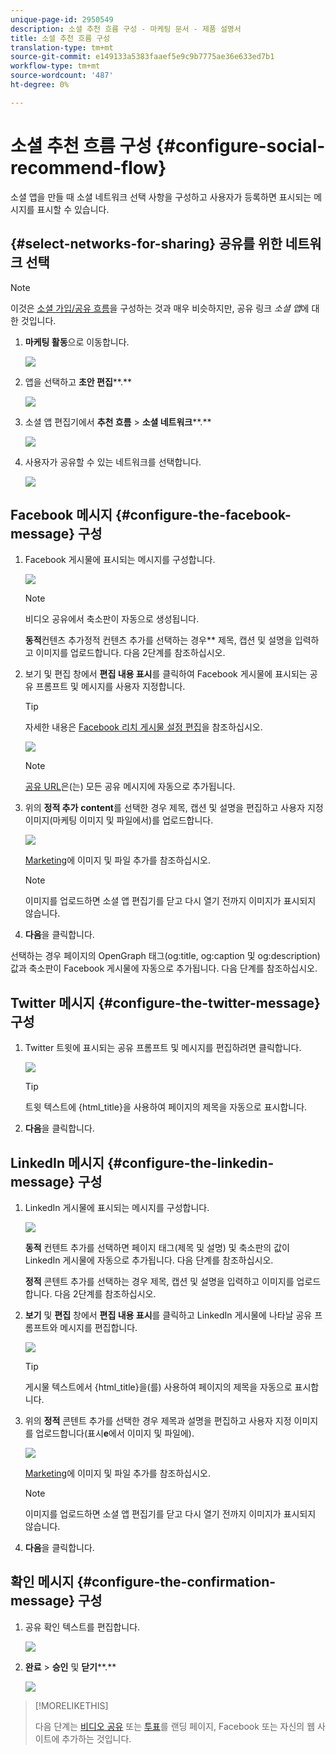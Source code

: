 ```yaml
---
unique-page-id: 2950549
description: 소셜 추천 흐름 구성 - 마케팅 문서 - 제품 설명서
title: 소셜 추천 흐름 구성
translation-type: tm+mt
source-git-commit: e149133a5383faaef5e9c9b7775ae36e633ed7b1
workflow-type: tm+mt
source-wordcount: '487'
ht-degree: 0%

---
```



# 소셜 추천 흐름 구성 {#configure-social-recommend-flow}

소셜 앱을 만들 때 소셜 네트워크 선택 사항을 구성하고 사용자가 등록하면 표시되는 메시지를 표시할 수 있습니다.

## {#select-networks-for-sharing} 공유를 위한 네트워크 선택

>[!NOTE]
>
>이것은 [소셜 가입/공유 흐름](configure-social-sign-up-share-flow.md)을 구성하는 것과 매우 비슷하지만, 공유 링크 *소셜 앱*&#x200B;에 대한 것입니다.

1. **마케팅 활동**&#x200B;으로 이동합니다.

   ![](assets/login-marketing-activities-1.png)

1. 앱을 선택하고 **초안 편집****.**

   ![](assets/image2014-9-22-11-3a51-3a6.png)

1. 소셜 앱 편집기에서 **추천 흐름** > **소셜 네트워크****.**

   ![](assets/recommendedflow.png)

1. 사용자가 공유할 수 있는 네트워크를 선택합니다.

   ![](assets/socialnetworkschoose.png)

## Facebook 메시지 {#configure-the-facebook-message} 구성

1. Facebook 게시물에 표시되는 메시지를 구성합니다.

   ![](assets/image2014-9-22-11-3a53-3a21.png)

   >[!NOTE]
   >
   >비디오 공유에서 축소판이 자동으로 생성됩니다.

   **동적**&#x200B;컨텐츠 추가정적 컨텐츠 추가를 선택하는 경우** 제목, 캡션 및 설명을 입력하고 이미지를 업로드합니다. 다음 2단계를 참조하십시오.

1. 보기 및 편집 창에서 **편집 내용 표시**&#x200B;를 클릭하여 Facebook 게시물에 표시되는 공유 프롬프트 및 메시지를 사용자 지정합니다.

   >[!TIP]
   >
   >자세한 내용은 [Facebook 리치 게시물 설정 편집](../../../../product-docs/demand-generation/facebook/edit-facebook-rich-post-settings.md)을 참조하십시오.

   ![](assets/image2014-9-22-11-3a54-3a36.png)

   >[!NOTE]
   >
   >[공유 URL](../../../../product-docs/demand-generation/social/social-functions/choose-the-share-url-for-a-social-app.md)은(는) 모든 공유 메시지에 자동으로 추가됩니다.

1. 위의 **정적 추가** **content**&#x200B;를 선택한 경우 제목, 캡션 및 설명을 편집하고 사용자 지정 이미지(마케팅 이미지 및 파일에서)를 업로드합니다.

   ![](assets/image2014-9-22-11-3a55-3a14.png)

   [Marketing](../../../../product-docs/demand-generation/images-and-files/add-images-and-files-to-marketo.md)에 이미지 및 파일 추가를 참조하십시오.

   >[!NOTE]
   >
   >이미지를 업로드하면 소셜 앱 편집기를 닫고 다시 열기 전까지 이미지가 표시되지 않습니다.

1. **다음**&#x200B;을 클릭합니다.

선택하는 경우 페이지의 OpenGraph 태그(og:title, og:caption 및 og:description) 값과 축소판이 Facebook 게시물에 자동으로 추가됩니다. 다음 단계를 참조하십시오.

## Twitter 메시지 {#configure-the-twitter-message} 구성

1. Twitter 트윗에 표시되는 공유 프롬프트 및 메시지를 편집하려면 클릭합니다.

   ![](assets/image2014-9-22-12-3a2-3a40.png)

   >[!TIP]
   >
   >트윗 텍스트에 {html_title}을 사용하여 페이지의 제목을 자동으로 표시합니다.

1. **다음**&#x200B;을 클릭합니다.

## LinkedIn 메시지 {#configure-the-linkedin-message} 구성

1. LinkedIn 게시물에 표시되는 메시지를 구성합니다.

   ![](assets/image2014-9-22-12-3a3-3a21.png)

   **동적** 컨텐트 추가를 선택하면 페이지 태그(제목 및 설명) 및 축소판의 값이 LinkedIn 게시물에 자동으로 추가됩니다. 다음 단계를 참조하십시오.

   **정적** 콘텐트 추가를 선택하는 경우 제목, 캡션 및 설명을 입력하고 이미지를 업로드합니다. 다음 2단계를 참조하십시오.

1. **보기** 및 **편집** 창에서 **편집 내용 표시**&#x200B;를 클릭하고 LinkedIn 게시물에 나타날 공유 프롬프트와 메시지를 편집합니다.

   ![](assets/image2014-9-22-12-3a3-3a38.png)

   >[!TIP]
   >
   >게시물 텍스트에서 {html_title}을(를) 사용하여 페이지의 제목을 자동으로 표시합니다.

1. 위의 **정적** 콘텐트 추가를 선택한 경우 제목과 설명을 편집하고 사용자 지정 이미지를 업로드합니다(표시&#x200B;**e**&#x200B;에서 이미지 및 파일에).

   ![](assets/image2014-9-22-12-3a4-3a43.png)

   [Marketing](../../../../product-docs/demand-generation/images-and-files/add-images-and-files-to-marketo.md)에 이미지 및 파일 추가를 참조하십시오.

   >[!NOTE]
   >
   >이미지를 업로드하면 소셜 앱 편집기를 닫고 다시 열기 전까지 이미지가 표시되지 않습니다.

1. **다음**&#x200B;을 클릭합니다.

## 확인 메시지 {#configure-the-confirmation-message} 구성

1. 공유 확인 텍스트를 편집합니다.

   ![](assets/image2014-9-22-12-3a5-3a30.png)

1. **완료** > **승인** 및 **닫기****.**

   ![](assets/image2014-9-22-12-3a5-3a45.png)

>[!MORELIKETHIS]
>
>다음 단계는 [비디오 공유](customize-video-share-flow.md) 또는 [투표](../../../../product-docs/demand-generation/social/creating-a-poll/create-a-poll.md)를 랜딩 페이지, Facebook 또는 자신의 웹 사이트에 추가하는 것입니다.

